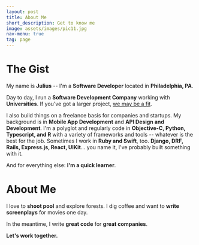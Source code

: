 ```yaml
---
layout: post
title: About Me
short_description: Get to know me
image: assets/images/pic11.jpg
nav-menu: true
tag: page
---
```


# The Gist

My name is **Julius** -- I'm a **Software Developer** located in **Philadelphia, PA**.

Day to day, I run a **Software Development Company** working with **Universities**. If you've got a larger project, [we may be a fit](https://www.codecygnus.com).

I also build things on a freelance basis for companies and startups. My background is in **Mobile App Development** and **API Design and Development**. I'm a polyglot and regularly code in **Objective-C, Python, Typescript, and R** with a variety of frameworks and tools -- whatever is the best for the job. Sometimes I work in **Ruby and Swift**, too. **Django, DRF, Rails, Express.js, React, UIKit**... you name it, I've probably built something with it.

And for everything else: **I'm a quick learner**.

# About Me

I love to **shoot pool** and explore forests. I dig coffee and want to **write screenplays** for movies one day.    

In the meantime, I write **great code** for **great companies**.

**Let's work together.**